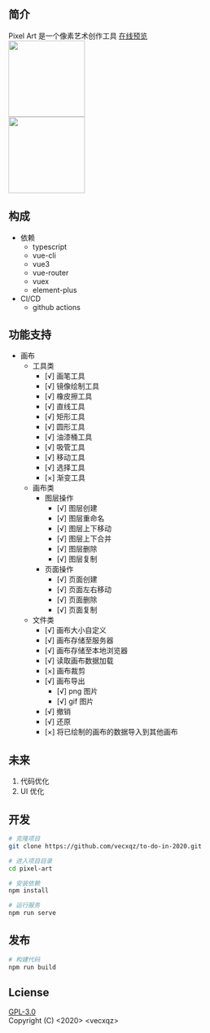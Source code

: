 ## 简介

Pixel Art 是一个像素艺术创作工具
[在线预览](https://binarystudio.cc/)  
<img src="../pixel-drawing-board/docs/dashboard-1.png" style="height:150px" />  
<img src="../pixel-drawing-board/docs/canvas-1.png" style="height:150px" />

## 构成

- 依赖
  - typescript
  - vue-cli
  - vue3
  - vue-router
  - vuex
  - element-plus
- CI/CD
  - github actions

## 功能支持

- 画布
  - 工具类
    - [√] 画笔工具
    - [√] 镜像绘制工具
    - [√] 橡皮擦工具
    - [√] 直线工具
    - [√] 矩形工具
    - [√] 圆形工具
    - [√] 油漆桶工具
    - [√] 吸管工具
    - [√] 移动工具
    - [√] 选择工具
    - [×] 渐变工具
  - 画布类
    - 图层操作
      - [√] 图层创建
      - [√] 图层重命名
      - [√] 图层上下移动
      - [√] 图层上下合并
      - [√] 图层删除
      - [√] 图层复制
    - 页面操作
      - [√] 页面创建
      - [√] 页面左右移动
      - [√] 页面删除
      - [√] 页面复制
  - 文件类
    - [√] 画布大小自定义
    - [√] 画布存储至服务器
    - [√] 画布存储至本地浏览器
    - [√] 读取画布数据加载
    - [×] 画布裁剪
    - [√] 画布导出
      - [√] png 图片
      - [√] gif 图片
    - [√] 撤销
    - [√] 还原
    - [×] 将已绘制的画布的数据导入到其他画布

## 未来

1. 代码优化
2. UI 优化

## 开发

```bash
# 克隆项目
git clone https://github.com/vecxqz/to-do-in-2020.git

# 进入项目目录
cd pixel-art

# 安装依赖
npm install

# 运行服务
npm run serve
```

## 发布

```bash
# 构建代码
npm run build
```

## Lciense

[GPL-3.0](https://github.com/vecxqz/to-do-in-2020/blob/develop/dev/LICENSE)  
Copyright (C) <2020> \<vecxqz>
